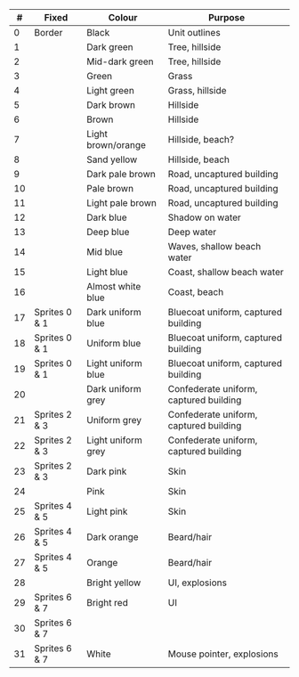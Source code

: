 
| #   | Fixed         | Colour             | Purpose                                |
| --- | ------------- | ------------------ | -------------------------------------- |
| 0   | Border        | Black              | Unit outlines                          |
| 1   |               | Dark green         | Tree, hillside                         |
| 2   |               | Mid-dark green     | Tree, hillside                         |
| 3   |               | Green              | Grass                                  |
| 4   |               | Light green        | Grass, hillside                        |
| 5   |               | Dark brown         | Hillside                               |
| 6   |               | Brown              | Hillside                               |
| 7   |               | Light brown/orange | Hillside, beach?                       |
| 8   |               | Sand yellow        | Hillside, beach                        |
| 9   |               | Dark pale brown    | Road, uncaptured building              |
| 10  |               | Pale brown         | Road, uncaptured building              |
| 11  |               | Light pale brown   | Road, uncaptured building              |
| 12  |               | Dark blue          | Shadow on water                        |
| 13  |               | Deep blue          | Deep water                             |
| 14  |               | Mid blue           | Waves, shallow beach water             |
| 15  |               | Light blue         | Coast, shallow beach water             |
| 16  |               | Almost white blue  | Coast, beach                           |
| 17  | Sprites 0 & 1 | Dark uniform blue  | Bluecoat uniform, captured building    |
| 18  | Sprites 0 & 1 | Uniform blue       | Bluecoat uniform, captured building    |
| 19  | Sprites 0 & 1 | Light uniform blue | Bluecoat uniform, captured building    |
| 20  |               | Dark uniform grey  | Confederate uniform, captured building |
| 21  | Sprites 2 & 3 | Uniform grey       | Confederate uniform, captured building |
| 22  | Sprites 2 & 3 | Light uniform grey | Confederate uniform, captured building |
| 23  | Sprites 2 & 3 | Dark pink          | Skin                                   |
| 24  |               | Pink               | Skin                                   |
| 25  | Sprites 4 & 5 | Light pink         | Skin                                   |
| 26  | Sprites 4 & 5 | Dark orange        | Beard/hair                             |
| 27  | Sprites 4 & 5 | Orange             | Beard/hair                             |
| 28  |               | Bright yellow      | UI, explosions                         |
| 29  | Sprites 6 & 7 | Bright red         | UI                                     |
| 30  | Sprites 6 & 7 |                    |                                        |
| 31  | Sprites 6 & 7 | White              | Mouse pointer, explosions              |
